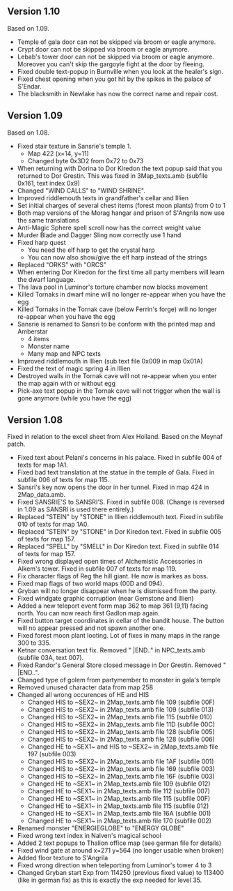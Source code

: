 ## Version 1.10

Based on 1.09.

- Temple of gala door can not be skipped via broom or eagle anymore.
- Crypt door can not be skipped via broom or eagle anymore.
- Lebab's tower door can not be skipped via broom or eagle anymore.
  Moreover you can't skip the gargoyle fight at the door by fleeing.
- Fixed double text-popup in Burnville when you look at the healer's sign.
- Fixed chest opening when you got hit by the spikes in the palace of S'Endar.
- The blacksmith in Newlake has now the correct name and repair cost.

## Version 1.09

Based on 1.08.

- Fixed stair texture in Sansrie's temple 1.
  - Map 422 (x=14, y=11)
  - Changed byte 0x3D2 from 0x72 to 0x73
- When returning with Dorina to Dor Kiredon the text
  popup said that you returned to Dor Grestin. This was
  fixed in 3Map_texts.amb (subfile 0x161, text index 0x9)
- Changed "WIND CALLS" to "WIND SHRINE".
- Improved riddlemouth texts in grandfather's cellar and Illien
- Set initial charges of several chest items (forest moon plants) from 0 to 1
- Both map versions of the Morag hangar and prison of S'Angrila now use the same translations
- Anti-Magic Sphere spell scroll now has the correct weight value
- Murder Blade and Dagger Sling now correctly use 1 hand
- Fixed harp quest
  - You need the elf harp to get the crystal harp
  - You can now also show/give the elf harp instead of the strings
- Replaced "ORKS" with "ORCS"
- When entering Dor Kiredon for the first time all party members will learn the dwarf language.
- The lava pool in Luminor's torture chamber now blocks movement
- Killed Tornaks in dwarf mine will no longer re-appear when you have the egg
- Killed Tornaks in the Tornak cave (below Ferrin's forge) will no longer re-appear when you have the egg
- Sansrie is renamed to Sansri to be conform with the printed map and Amberstar
  - 4 items
  - Monster name
  - Many map and NPC texts
- Improved riddlemouth in Illien (sub text file 0x009 in map 0x01A)
- Fixed the text of magic spring 4 in Illien
- Destroyed walls in the Tornak cave will not re-appear when you enter the map again with or without egg
- Pick-axe text popup in the Tornak cave will not trigger when the wall is gone anymore (while you have the egg)

## Version 1.08

Fixed in relation to the excel sheet from Alex Holland.
Based on the Meynaf patch.

- Fixed text about Pelani's concerns in his palace. Fixed in subfile 004 of texts for map 1A1.
- Fixed bad text translation at the statue in the temple of Gala. Fixed in subfile 006 of texts for map 115.
- Sansri's key now opens the door in her tunnel. Fixed in map 424 in 2Map_data.amb.
- Fixed SANSRIE'S to SANSRI'S. Fixed in subfile 008. (Change is reversed in 1.09 as SANSRI is used there entirely.)
- Replaced "STEIN" by "STONE" in Illien riddlemouth text. Fixed in subfile 010 of texts for map 1A0.
- Replaced "STEIN" by "STONE" in Dor Kiredon text. Fixed in subfile 005 of texts for map 157.
- Replaced "SPELL" by "SMELL" in Dor Kiredon text. Fixed in subfile 014 of texts for map 157.
- Fixed wrong displayed open times of Alchemistic Accessories in Alkem's tower. Fixed in subfile 007 of texts for map 119.
- Fix character flags of Reg the hill giant. He now is markes as boss.
- Fixed map flags of two world maps (00D and 094).
- Gryban will no longer disappear when he is dismissed from the party.
- Fixed windgate graphic corruption (near Gemstone and Illien)
- Added a new teleport event form map 362 to map 361 (9,11) facing north. You can now reach first Gadlon map again.
- Fixed button target coordinates in cellar of the bandit house. The button will no appear pressed and not spawn another one.
- Fixed forest moon plant looting. Lot of fixes in many maps in the range 300 to 335.
- Ketnar conversation text fix. Removed " |END.." in NPC_texts.amb (subfile 03A, text 007).
- Fixed Randor's General Store closed message in Dor Grestin. Removed " |END..".
- Changed type of golem from partymember to monster in gala's temple
- Removed unused character data from map 258
- Changed all wrong occurences of HE and HIS
    - Changed HIS to ~SEX2~ in 2Map_texts.amb file 109 (subfile 00F)
    - Changed HIS to ~SEX2~ in 2Map_texts.amb file 109 (subfile 013)
    - Changed HIS to ~SEX2~ in 2Map_texts.amb file 115 (subfile 010)
    - Changed HIS to ~SEX2~ in 2Map_texts.amb file 11D (subfile 00C)
    - Changed HIS to ~SEX2~ in 2Map_texts.amb file 128 (subfile 005)
    - Changed HIS to ~SEX2~ in 2Map_texts.amb file 128 (subfile 006)
    - Changed HE to ~SEX1~ and HIS to ~SEX2~ in 2Map_texts.amb file 197 (subfile 003)
    - Changed HIS to ~SEX2~ in 2Map_texts.amb file 1AF (subfile 001)
    - Changed HIS to ~SEX2~ in 2Map_texts.amb file 169 (subfile 003)
    - Changed HIS to ~SEX2~ in 2Map_texts.amb file 16F (subfile 003)
    - Changed HE to ~SEX1~ in 2Map_texts.amb file 109 (subfile 012)
    - Changed HE to ~SEX1~ in 2Map_texts.amb file 112 (subfile 007)
    - Changed HE to ~SEX1~ in 2Map_texts.amb file 115 (subfile 00F)
    - Changed HE to ~SEX1~ in 2Map_texts.amb file 115 (subfile 012)
    - Changed HE to ~SEX1~ in 2Map_texts.amb file 16A (subfile 001)
    - Changed HE to ~SEX1~ in 2Map_texts.amb file 170 (subfile 002)
- Renamed monster "ENERGIEGLOBE" to "ENERGY GLOBE"
- Fixed wrong text index in Nalven's magical school
- Added 2 text popups to Thalion office map (see german file for details)
- Fixed wind gate at around x=271 y=564 (no longer usable when broken)
- Added floor texture to S'Angrila
- Fixed wrong direction when teleporting from Luminor's tower 4 to 3
- Changed Gryban start Exp from 114250 (previous fixed value) to 113400 (like in german fix) as this is exactly the exp needed for level 35.